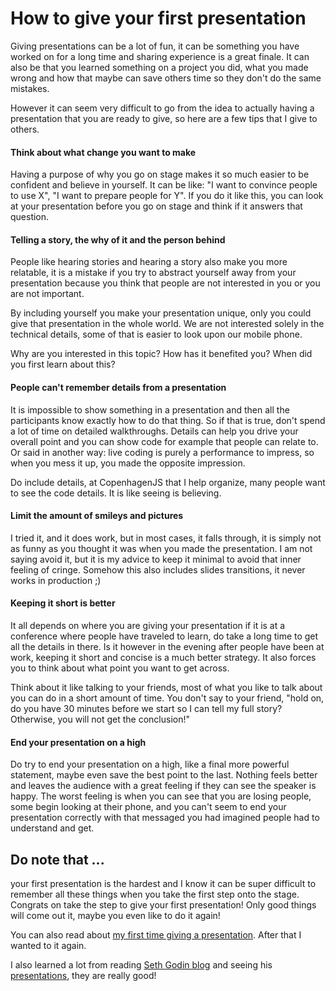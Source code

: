 # How to give your first presentation

Giving presentations can be a lot of fun, it can be something you have worked on for a long time and sharing experience is a great finale. It can also be that you learned something on a project you did, what you made wrong and how that maybe can save others time so they don't do the same mistakes.

However it can seem very difficult to go from the idea to actually having a presentation that you are ready to give, so here are a few tips that I give to others.

#### Think about what change you want to make

Having a purpose of why you go on stage makes it so much easier to be confident and believe in yourself. It can be like: "I want to convince people to use X", "I want to prepare people for Y". If you do it like this, you can look at your presentation before you go on stage and think if it answers that question.

#### Telling a story, the why of it and the person behind

People like hearing stories and hearing a story also make you more relatable, it is a mistake if you try to abstract yourself away from your presentation because you think that people are not interested in you or you are not important.

By including yourself you make your presentation unique, only you could give that presentation in the whole world. We are not interested solely in the technical details, some of that is easier to look upon our mobile phone.

Why are you interested in this topic? How has it benefited you? When did you first learn about this?

#### People can't remember details from a presentation

It is impossible to show something in a presentation and then all the participants know exactly how to do that thing. So if that is true, don't spend a lot of time on detailed walkthroughs. Details can help you drive your overall point and you can show code for example that people can relate to. Or said in another way: live coding is purely a performance to impress, so when you mess it up, you made the opposite impression.

Do include details, at CopenhagenJS that I help organize, many people want to see the code details. It is like seeing is believing.

#### Limit the amount of smileys and pictures

I tried it, and it does work, but in most cases, it falls through, it is simply not as funny as you thought it was when you made the presentation. I am not saying avoid it, but it is my advice to keep it minimal to avoid that inner feeling of cringe. Somehow this also includes slides transitions, it never works in production ;)

#### Keeping it short is better

It all depends on where you are giving your presentation if it is at a conference where people have traveled to learn, do take a long time to get all the details in there. Is it however in the evening after people have been at work, keeping it short and concise is a much better strategy. It also forces you to think about what point you want to get across.

Think about it like talking to your friends, most of what you like to talk about you can do in a short amount of time. You don't say to your friend, "hold on, do you have 30 minutes before we start so I can tell my full story? Otherwise, you will not get the conclusion!"

#### End your presentation on a high

Do try to end your presentation on a high, like a final more powerful statement, maybe even save the best point to the last. Nothing feels better and leaves the audience with a great feeling if they can see the speaker is happy. The worst feeling is when you can see that you are losing people, some begin looking at their phone, and you can't seem to end your presentation correctly with that messaged you had imagined people had to understand and get.

## Do note that ...

your first presentation is the hardest and I know it can be super difficult to remember all these things when you take the first step onto the stage. Congrats on take the step to give your first presentation! Only good things will come out it, maybe you even like to do it again!

You can also read about [my first time giving a presentation](https://www.kevinsimper.dk/posts/giving-my-first-presentation). After that I wanted to it again.

I also learned a lot from reading [Seth Godin blog](https://seths.blog/) and seeing his [presentations](https://www.youtube.com/results?search_query=seth+godin), they are really good!